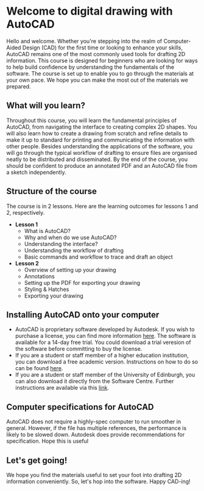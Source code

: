 # Welcome to digital drawing with AutoCAD

Hello and welcome. Whether you're stepping into the realm of Computer-Aided Design (CAD) for the first time or looking to enhance your skills, AutoCAD remains one of the most commonly used tools for drafting 2D information. This course is designed for beginners who are looking for ways to help build confidence by understanding the fundamentals of the software. The course is set up to enable you to go through the materials at your own pace. We hope you can make the most out of the materials we prepared.

## What will you learn?
Throughout this course, you will learn the fundamental principles of AutoCAD, from navigating the interface to creating complex 2D shapes. You will also learn how to create a drawing from scratch and refine details to make it up to standard for printing and communicating the information with other people. Besides understanding the applications of the software, you will go through the typical workflow of drafting to ensure files are organised neatly to be distributed and disseminated. By the end of the course, you should be confident to produce an annotated PDF and an AutoCAD file from a sketch independently. 

## Structure of the course
The course is in 2 lessons. Here are the learning outcomes for lessons 1 and 2, respectively.
* __Lesson 1__
    + What is AutoCAD?
    + Why and when do we use AutoCAD?
    + Understanding the interface?
    + Understanding the workflow of drafting
    + Basic commands and workflow to trace and draft an object 
* __Lesson 2__
    + Overview of setting up your drawing
    + Annotations
    + Setting up the PDF for exporting your drawing
    + Styling & Hatches
    + Exporting your drawing

## Installing AutoCAD onto your computer
* AutoCAD is proprietary software developed by Autodesk. If you wish to purchase a license, you can find more information [here](https://www.autodesk.co.uk/products/autocad/free-trial). The software is available for a 14-day free trial. You could download a trial veresion of the software before committing to buy the license.
* If you are a student or staff member of a higher education institution, you can download a free academic version. Instructions on how to do so can be found [here](https://www.autodesk.com/education/edu-software/overview?sorting=featured&filters=individual).
* If you are a student or staff member of the University of Edinburgh, you can also download it directly from the Software Centre. Further instructions are available via this [link](https://www.ed.ac.uk/information-services/computing/desktop-personal/supported/windows-10/training/software-center).

## Computer specifications for AutoCAD
AutoCAD does not require a highly-spec computer to run smoother in general. However, if the file has multiple references, the performance is likely to be slowed down. Autodesk does provide recommendations for specification. Hope this is useful [](https://www.autodesk.com/support/technical/article/caas/sfdcarticles/sfdcarticles/System-requirements-for-AutoCAD-2022-including-Specialized-Toolsets.html)

## Let's get going!
We hope you find the materials useful to set your foot into drafting 2D information conveniently. So, let's hop into the software. Happy CAD-ing!
